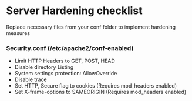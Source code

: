 # Server Hardening checklist

Replace necessary files from your conf folder to implement hardening measures

### Security.conf (/etc/apache2/conf-enabled)
  - Limit HTTP Headers to GET, POST, HEAD
  - Disable directory Listing
  - System settings protection: AllowOverride
  -  Disable trace 
  -  Set HTTP, Secure flag to cookies (Requires mod_headers enabled)
  -  Set X-frame-options to SAMEORIGIN (Requires mod_headers enabled)
  